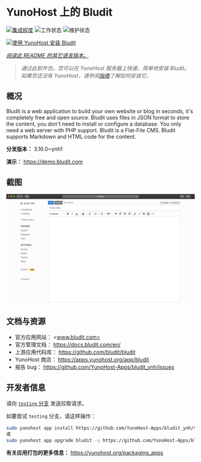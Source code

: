 <!--
注意：此 README 由 <https://github.com/YunoHost/apps/tree/master/tools/readme_generator> 自动生成
请勿手动编辑。
-->

# YunoHost 上的 Bludit

[![集成程度](https://dash.yunohost.org/integration/bludit.svg)](https://ci-apps.yunohost.org/ci/apps/bludit/) ![工作状态](https://ci-apps.yunohost.org/ci/badges/bludit.status.svg) ![维护状态](https://ci-apps.yunohost.org/ci/badges/bludit.maintain.svg)

[![使用 YunoHost 安装 Bludit](https://install-app.yunohost.org/install-with-yunohost.svg)](https://install-app.yunohost.org/?app=bludit)

*[阅读此 README 的其它语言版本。](./ALL_README.md)*

> *通过此软件包，您可以在 YunoHost 服务器上快速、简单地安装 Bludit。*  
> *如果您还没有 YunoHost，请参阅[指南](https://yunohost.org/install)了解如何安装它。*

## 概况

Bludit is a web application to build your own website or blog in seconds, it's completely free and open source. Bludit uses files in JSON format to store the content, you don't need to install or configure a database. You only need a web server with PHP support. Bludit is a Flat-File CMS. Bludit supports Markdown and HTML code for the content.

**分发版本：** 3.16.0~ynh1

**演示：** <https://demo.bludit.com>

## 截图

![Bludit 的截图](./doc/screenshots/bludit_1_en.png)

## 文档与资源

- 官方应用网站： <www.bludit.com>
- 官方管理文档： <https://docs.bludit.com/en/>
- 上游应用代码库： <https://github.com/bludit/bludit>
- YunoHost 商店： <https://apps.yunohost.org/app/bludit>
- 报告 bug： <https://github.com/YunoHost-Apps/bludit_ynh/issues>

## 开发者信息

请向 [`testing` 分支](https://github.com/YunoHost-Apps/bludit_ynh/tree/testing) 发送拉取请求。

如要尝试 `testing` 分支，请这样操作：

```bash
sudo yunohost app install https://github.com/YunoHost-Apps/bludit_ynh/tree/testing --debug
或
sudo yunohost app upgrade bludit -u https://github.com/YunoHost-Apps/bludit_ynh/tree/testing --debug
```

**有关应用打包的更多信息：** <https://yunohost.org/packaging_apps>
